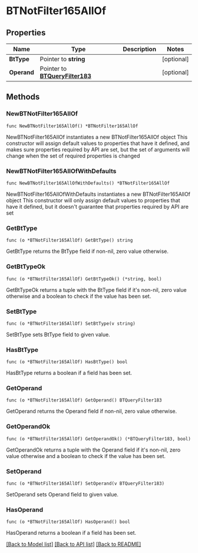 # BTNotFilter165AllOf

## Properties

Name | Type | Description | Notes
------------ | ------------- | ------------- | -------------
**BtType** | Pointer to **string** |  | [optional] 
**Operand** | Pointer to [**BTQueryFilter183**](BTQueryFilter-183.md) |  | [optional] 

## Methods

### NewBTNotFilter165AllOf

`func NewBTNotFilter165AllOf() *BTNotFilter165AllOf`

NewBTNotFilter165AllOf instantiates a new BTNotFilter165AllOf object
This constructor will assign default values to properties that have it defined,
and makes sure properties required by API are set, but the set of arguments
will change when the set of required properties is changed

### NewBTNotFilter165AllOfWithDefaults

`func NewBTNotFilter165AllOfWithDefaults() *BTNotFilter165AllOf`

NewBTNotFilter165AllOfWithDefaults instantiates a new BTNotFilter165AllOf object
This constructor will only assign default values to properties that have it defined,
but it doesn't guarantee that properties required by API are set

### GetBtType

`func (o *BTNotFilter165AllOf) GetBtType() string`

GetBtType returns the BtType field if non-nil, zero value otherwise.

### GetBtTypeOk

`func (o *BTNotFilter165AllOf) GetBtTypeOk() (*string, bool)`

GetBtTypeOk returns a tuple with the BtType field if it's non-nil, zero value otherwise
and a boolean to check if the value has been set.

### SetBtType

`func (o *BTNotFilter165AllOf) SetBtType(v string)`

SetBtType sets BtType field to given value.

### HasBtType

`func (o *BTNotFilter165AllOf) HasBtType() bool`

HasBtType returns a boolean if a field has been set.

### GetOperand

`func (o *BTNotFilter165AllOf) GetOperand() BTQueryFilter183`

GetOperand returns the Operand field if non-nil, zero value otherwise.

### GetOperandOk

`func (o *BTNotFilter165AllOf) GetOperandOk() (*BTQueryFilter183, bool)`

GetOperandOk returns a tuple with the Operand field if it's non-nil, zero value otherwise
and a boolean to check if the value has been set.

### SetOperand

`func (o *BTNotFilter165AllOf) SetOperand(v BTQueryFilter183)`

SetOperand sets Operand field to given value.

### HasOperand

`func (o *BTNotFilter165AllOf) HasOperand() bool`

HasOperand returns a boolean if a field has been set.


[[Back to Model list]](../README.md#documentation-for-models) [[Back to API list]](../README.md#documentation-for-api-endpoints) [[Back to README]](../README.md)



